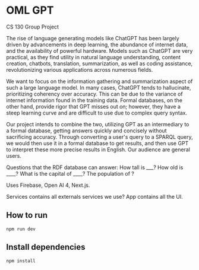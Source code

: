 # OML GPT
CS 130 Group Project


The rise of language generating models like ChatGPT has been largely driven by advancements in deep learning, the abundance of internet data, and the availability of powerful hardware. Models such as ChatGPT are very practical, as they find utility in natural language understanding, content creation, chatbots, translation, summarization, as well as coding assistance, revolutionizing various applications across numerous fields. 

We want to focus on the information gathering and summarization aspect of such a large language model. In many cases, ChatGPT tends to hallucinate, prioritizing coherency over accuracy. This can be due to the variance of internet information found in the training data. Formal databases, on the other hand, provide rigor that GPT misses out on; however, they have a steep learning curve and are difficult to use due to complex query syntax.

Our project intends to combine the two, utilizing GPT as an intermediary to a formal database, getting answers quickly and concisely without sacrificing accuracy. Through converting a user's query to a SPARQL query, we would then use it in a formal database to get results, and then use GPT to interpret these more precise results in English. Our audience are general users.


Questions that the RDF database can answer:
How tall is ___?
How old is ____?
What is the capital of ____?
The population of ?

Uses Firebase, Open AI 4, Next.js.

Services contains all externals services we use? App contains all the UI.
## How to run
```npm run dev```

## Install dependencies
```npm install```
